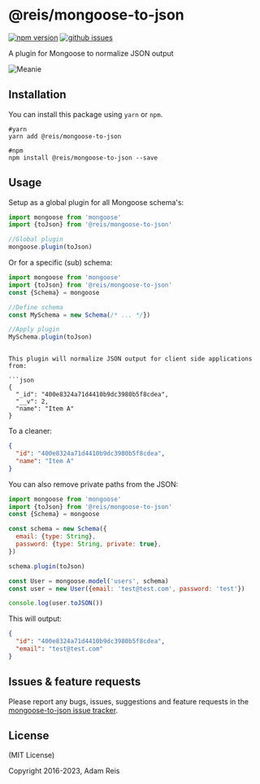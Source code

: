 # @reis/mongoose-to-json

[![npm version](https://img.shields.io/npm/v/@reis/mongoose-to-json.svg)](https://www.npmjs.com/package/@meanie/mongoose-to-json)
[![github issues](https://img.shields.io/github/issues/adamreisnz/mongoose-to-json.svg)](https://github.com/adamreisnz/mongoose-to-json/issues)


A plugin for Mongoose to normalize JSON output

![Meanie](https://raw.githubusercontent.com/meanie/meanie/master/meanie-logo-full.png)

## Installation

You can install this package using `yarn` or `npm`.

```shell
#yarn
yarn add @reis/mongoose-to-json

#npm
npm install @reis/mongoose-to-json --save
```

## Usage

Setup as a global plugin for all Mongoose schema's:

```js
import mongoose from 'mongoose'
import {toJson} from '@reis/mongoose-to-json'

//Global plugin
mongoose.plugin(toJson)
```

Or for a specific (sub) schema:

```js
import mongoose from 'mongoose'
import {toJson} from '@reis/mongoose-to-json'
const {Schema} = mongoose

//Define schema
const MySchema = new Schema(/* ... */})

//Apply plugin
MySchema.plugin(toJson)
```
```

This plugin will normalize JSON output for client side applications from:

```json
{
  "_id": "400e8324a71d4410b9dc3980b5f8cdea",
  "__v": 2,
  "name": "Item A"
}
```

To a cleaner:

```json
{
  "id": "400e8324a71d4410b9dc3980b5f8cdea",
  "name": "Item A"
}
```

You can also remove private paths from the JSON:

```js
import mongoose from 'mongoose'
import {toJson} from '@reis/mongoose-to-json'
const {Schema} = mongoose

const schema = new Schema({
  email: {type: String},
  password: {type: String, private: true},
})

schema.plugin(toJson)

const User = mongoose.model('users', schema)
const user = new User({email: 'test@test.com', password: 'test'})

console.log(user.toJSON())
```

This will output:

```json
{
  "id": "400e8324a71d4410b9dc3980b5f8cdea",
  "email": "test@test.com"
}
```

## Issues & feature requests

Please report any bugs, issues, suggestions and feature requests in the [mongoose-to-json issue tracker](https://github.com/adamreisnz/mongoose-to-json/issues).

## License

(MIT License)

Copyright 2016-2023, Adam Reis
